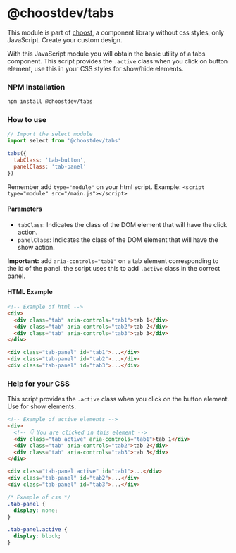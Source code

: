 # @choostdev/tabs

This module is part of [choost](https://github.com/albertesc/choost), a component library without css styles, only JavaScript. Create your custom design.

With this JavaScript module you will obtain the basic utility of a tabs component. This script provides the `.active` class when you click on button element, use this in your CSS styles for show/hide elements.

### NPM Installation

```bash
npm install @choostdev/tabs
```

### How to use

```JavaScript
// Import the select module
import select from '@choostdev/tabs'

tabs({
  tabClass: 'tab-button',
  panelClass: 'tab-panel'
})
```

Remember add `type="module"` on your html script. Example: `<script type="module" src="/main.js"></script>`

#### Parameters

- `tabClass`: Indicates the class of the DOM element that will have the click action.
- `panelClass`: Indicates the class of the DOM element that will have the show action.

**Important:** add `aria-controls="tab1"` on a tab element corresponding to the id of the panel. the script uses this to add `.active` class in the correct panel.

#### HTML Example

```html
<!-- Example of html -->
<div>
  <div class="tab" aria-controls="tab1">tab 1</div>
  <div class="tab" aria-controls="tab2">tab 2</div>
  <div class="tab" aria-controls="tab3">tab 3</div>
</div>

<div class="tab-panel" id="tab1">...</div>
<div class="tab-panel" id="tab2">...</div>
<div class="tab-panel" id="tab3">...</div>
```

### Help for your CSS

This script provides the `.active` class when you click on the button element. Use for show elements.

```html
<!-- Example of active elements -->
<div>
  <!-- 👇 You are clicked in this element -->
  <div class="tab active" aria-controls="tab1">tab 1</div>
  <div class="tab" aria-controls="tab2">tab 2</div>
  <div class="tab" aria-controls="tab3">tab 3</div>
</div>

<div class="tab-panel active" id="tab1">...</div>
<div class="tab-panel" id="tab2">...</div>
<div class="tab-panel" id="tab3">...</div>
```

```css
/* Example of css */
.tab-panel {
  display: none;
}

.tab-panel.active {
  display: block;
}
```

